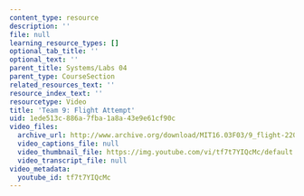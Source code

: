 ```yaml
---
content_type: resource
description: ''
file: null
learning_resource_types: []
optional_tab_title: ''
optional_text: ''
parent_title: Systems/Labs 04
parent_type: CourseSection
related_resources_text: ''
resource_index_text: ''
resourcetype: Video
title: 'Team 9: Flight Attempt'
uid: 1ede513c-886a-7fba-1a8a-43e9e61cf90c
video_files:
  archive_url: http://www.archive.org/download/MIT16.03F03/9_flight-220k.mp4
  video_captions_file: null
  video_thumbnail_file: https://img.youtube.com/vi/tf7t7YIQcMc/default.jpg
  video_transcript_file: null
video_metadata:
  youtube_id: tf7t7YIQcMc
---
```

